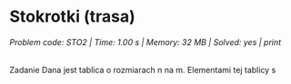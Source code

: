 # Stokrotki (trasa)
###### Problem code: STO2 \| Time: 1.00 s \| Memory: 32 MB \| Solved: yes \| print

Zadanie
Dana jest tablica o rozmiarach n na m. Elementami tej tablicy s
